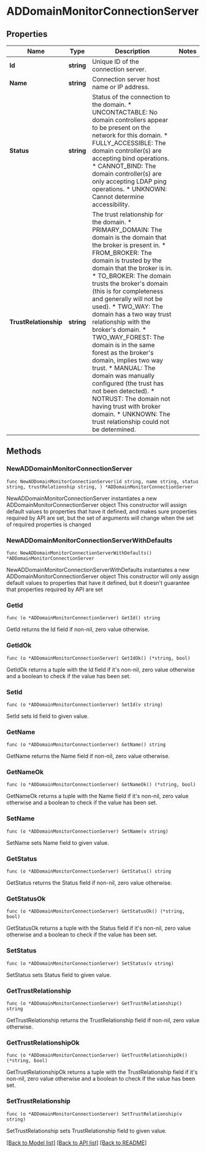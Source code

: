 # ADDomainMonitorConnectionServer

## Properties

Name | Type | Description | Notes
------------ | ------------- | ------------- | -------------
**Id** | **string** | Unique ID of the connection server. | 
**Name** | **string** | Connection server host name or IP address. | 
**Status** | **string** | Status of the connection to the domain. * UNCONTACTABLE: No domain controllers appear to be present on the network for this domain. * FULLY_ACCESSIBLE: The domain controller(s) are accepting bind operations. * CANNOT_BIND: The domain controller(s) are only accepting LDAP ping operations. * UNKNOWN: Cannot determine accessibility. | 
**TrustRelationship** | **string** | The trust relationship for the domain. * PRIMARY_DOMAIN: The domain is the domain that the broker is present in. * FROM_BROKER: The domain is trusted by the domain that the broker is in. * TO_BROKER: The domain trusts the broker&#39;s domain (this is for completeness and generally will not be used). * TWO_WAY: The domain has a two way trust relationship with the broker&#39;s domain. * TWO_WAY_FOREST: The domain is in the same forest as the broker&#39;s domain, implies two way trust. * MANUAL: The domain was manually configured (the trust has not been detected). * NOTRUST: The domain not having trust with broker domain. * UNKNOWN: The trust relationship could not be determined. | 

## Methods

### NewADDomainMonitorConnectionServer

`func NewADDomainMonitorConnectionServer(id string, name string, status string, trustRelationship string, ) *ADDomainMonitorConnectionServer`

NewADDomainMonitorConnectionServer instantiates a new ADDomainMonitorConnectionServer object
This constructor will assign default values to properties that have it defined,
and makes sure properties required by API are set, but the set of arguments
will change when the set of required properties is changed

### NewADDomainMonitorConnectionServerWithDefaults

`func NewADDomainMonitorConnectionServerWithDefaults() *ADDomainMonitorConnectionServer`

NewADDomainMonitorConnectionServerWithDefaults instantiates a new ADDomainMonitorConnectionServer object
This constructor will only assign default values to properties that have it defined,
but it doesn't guarantee that properties required by API are set

### GetId

`func (o *ADDomainMonitorConnectionServer) GetId() string`

GetId returns the Id field if non-nil, zero value otherwise.

### GetIdOk

`func (o *ADDomainMonitorConnectionServer) GetIdOk() (*string, bool)`

GetIdOk returns a tuple with the Id field if it's non-nil, zero value otherwise
and a boolean to check if the value has been set.

### SetId

`func (o *ADDomainMonitorConnectionServer) SetId(v string)`

SetId sets Id field to given value.


### GetName

`func (o *ADDomainMonitorConnectionServer) GetName() string`

GetName returns the Name field if non-nil, zero value otherwise.

### GetNameOk

`func (o *ADDomainMonitorConnectionServer) GetNameOk() (*string, bool)`

GetNameOk returns a tuple with the Name field if it's non-nil, zero value otherwise
and a boolean to check if the value has been set.

### SetName

`func (o *ADDomainMonitorConnectionServer) SetName(v string)`

SetName sets Name field to given value.


### GetStatus

`func (o *ADDomainMonitorConnectionServer) GetStatus() string`

GetStatus returns the Status field if non-nil, zero value otherwise.

### GetStatusOk

`func (o *ADDomainMonitorConnectionServer) GetStatusOk() (*string, bool)`

GetStatusOk returns a tuple with the Status field if it's non-nil, zero value otherwise
and a boolean to check if the value has been set.

### SetStatus

`func (o *ADDomainMonitorConnectionServer) SetStatus(v string)`

SetStatus sets Status field to given value.


### GetTrustRelationship

`func (o *ADDomainMonitorConnectionServer) GetTrustRelationship() string`

GetTrustRelationship returns the TrustRelationship field if non-nil, zero value otherwise.

### GetTrustRelationshipOk

`func (o *ADDomainMonitorConnectionServer) GetTrustRelationshipOk() (*string, bool)`

GetTrustRelationshipOk returns a tuple with the TrustRelationship field if it's non-nil, zero value otherwise
and a boolean to check if the value has been set.

### SetTrustRelationship

`func (o *ADDomainMonitorConnectionServer) SetTrustRelationship(v string)`

SetTrustRelationship sets TrustRelationship field to given value.



[[Back to Model list]](../README.md#documentation-for-models) [[Back to API list]](../README.md#documentation-for-api-endpoints) [[Back to README]](../README.md)


